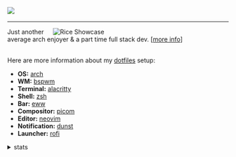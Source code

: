 <!-- [![dark mode](./img/zenn.svg#gh-dark-mode-only)](https://bit.ly/riyuzenn) -->
<!-- [![light mode](./img/zenn-light.svg)](https://bit.ly/riyuzenn#gh-light-mode-only) -->

<!--
<div align="center">
  <h3>─────※ ·❆· ※─────</h3>
</div>
-->  

<a href="https://riyuzenn.me"><img src="https://riyuzenn.me/api/greet?morning=Start%20your%20day%20with%20a%20great%20caffeine&afternoon=Make%20sure%20to%20take%20your%20lunch&evening=Take%20your%20dinner%20and%20go%20to%20bed" /></a>

<hr />

   <a href="https://github.com/riyuzenn/dotfiles"><img src="https://github.com/riyuzenn/dotfiles/raw/main/assets/showcase.png" alt="Rice Showcase" align="right" width="400px" /></a>
   Just another average arch enjoyer & a part time full stack dev. [<a href="https://riyuzenn.me">more info</a>]
   <br></br>
   
   Here are more information about my <a href="https://github.com/riyuzenn/dotfiles">dotfiles</a> setup:
   
   - **OS:** [arch](https://archlinux.org)
   - **WM:** [bspwm](https://github.com/baskerville/bspwm)
   - **Terminal:** [alacritty](https://github.com/alacritty/alacritty)
   - **Shell:** [zsh](https://www.zsh.org/)
   - **Bar:** [eww](https://github.com/elkowar/eww)
   - **Compositor:** [picom](https://github.com/ibhagwan/picom)
   - **Editor:** [neovim](https://github.com/neovim/neovim)
   - **Notification:** [dunst](https://github.com/dunst-project/dunst)
   - **Launcher:** [rofi](https://github.com/davatorium/rofi)

<details>
  <summary>stats</summary>
  <br />
  <!--
  <img src="https://github-readme-stats.vercel.app/api?username=riyuzenn&show_icons=true&count_private=true&icon_color=ac8aac&title_color=ac8aac&bg_color=0e0e0e&text_color=cacaca&hide_title=true" />
  -->
  <img src="./github-metrics.svg" />
</details>
